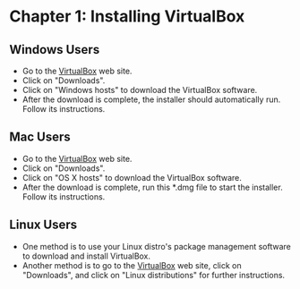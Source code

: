 # Chapter 1: Installing VirtualBox

## Windows Users
* Go to the [VirtualBox](https://www.virtualbox.org) web site.
* Click on "Downloads".
* Click on "Windows hosts" to download the VirtualBox software.  
* After the download is complete, the installer should automatically run.  Follow its instructions.

## Mac Users
* Go to the [VirtualBox](https://www.virtualbox.org) web site.
* Click on "Downloads".
* Click on "OS X hosts" to download the VirtualBox software.
* After the download is complete, run this *.dmg file to start the installer.  Follow its instructions.

## Linux Users
* One method is to use your Linux distro's package management software to download and install VirtualBox.
* Another method is to go to the [VirtualBox](https://www.virtualbox.org) web site, click on "Downloads", and click on "Linux distributions" for further instructions.
